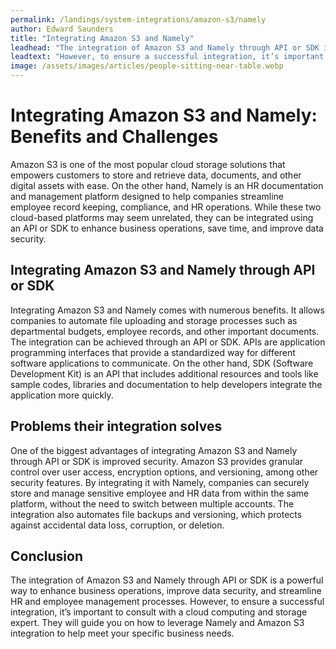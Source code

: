 ```yaml
---
permalink: /landings/system-integrations/amazon-s3/namely
author: Edward Saunders
title: "Integrating Amazon S3 and Namely"
leadhead: "The integration of Amazon S3 and Namely through API or SDK is a powerful way to enhance business operations, improve data security, and streamline HR and employee management processes"
leadtext: "However, to ensure a successful integration, it’s important to consult with a cloud computing and storage expert. They will guide you on how to leverage Namely and Amazon S3 integration to help meet your specific business needs."
image: /assets/images/articles/people-sitting-near-table.webp
---
```

<div class="arttext">	<h1>Integrating Amazon S3 and Namely: Benefits and Challenges</h1>
	<p>
		Amazon S3 is one of the most popular cloud storage solutions that empowers customers to store and retrieve data, documents, and other digital assets with ease. On the other hand, Namely is an HR documentation and management platform designed to help companies streamline employee record keeping, compliance, and HR operations. While these two cloud-based platforms may seem unrelated, they can be integrated using an API or SDK to enhance business operations, save time, and improve data security.
	</p>
	<h2>Integrating Amazon S3 and Namely through API or SDK</h2>
	<p>
		Integrating Amazon S3 and Namely comes with numerous benefits. It allows companies to automate file uploading and storage processes such as departmental budgets, employee records, and other important documents. The integration can be achieved through an API or SDK. APIs are application programming interfaces that provide a standardized way for different software applications to communicate. On the other hand, SDK (Software Development Kit) is an API that includes additional resources and tools like sample codes, libraries and documentation to help developers integrate the application more quickly.
	</p>
	<h2>Problems their integration solves</h2>
	<p>
		One of the biggest advantages of integrating Amazon S3 and Namely through API or SDK is improved security. Amazon S3 provides granular control over user access, encryption options, and versioning, among other security features. By integrating it with Namely, companies can securely store and manage sensitive employee and HR data from within the same platform, without the need to switch between multiple accounts. The integration also automates file backups and versioning, which protects against accidental data loss, corruption, or deletion.
	</p>
	<h2>Conclusion</h2>
	<p>
		The integration of Amazon S3 and Namely through API or SDK is a powerful way to enhance business operations, improve data security, and streamline HR and employee management processes. However, to ensure a successful integration, it’s important to consult with a cloud computing and storage expert. They will guide you on how to leverage Namely and Amazon S3 integration to help meet your specific business needs.
	</p>
</div>